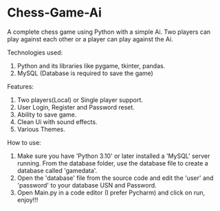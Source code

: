 # Chess-Game-Ai
A complete chess game using Python with a simple Ai. Two players can play against each other or a player can play against the Ai.

Technologies used: 
  1. Python and its libraries like pygame, tkinter, pandas.
  2. MySQL (Database is required to save the game)

Features:
  1. Two players(Local) or Single player support.
  2. User Login, Register and Password reset.
  3. Ability to save game.
  4. Clean Ui with sound effects.
  5. Various Themes.

How to use:
 1. Make sure you have 'Python 3.10' or later installed a 'MySQL' server running.  From the database folder, use the database file to create a database called 'gamedata'.
 2. Open the 'database' file from the source code and edit the 'user' and 'password' to your database USN and Password.
 3. Open Main.py in a code editor (I prefer Pycharm) and click on run, enjoy!!!  

